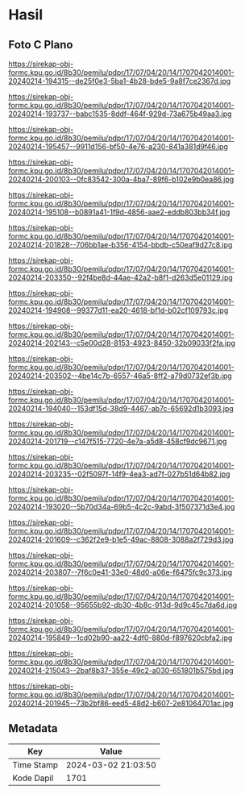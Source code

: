 # Hasil

## Foto C Plano

https://sirekap-obj-formc.kpu.go.id/8b30/pemilu/pdpr/17/07/04/20/14/1707042014001-20240214-194315--de25f0e3-5ba1-4b28-bde5-9a8f7ce2367d.jpg

https://sirekap-obj-formc.kpu.go.id/8b30/pemilu/pdpr/17/07/04/20/14/1707042014001-20240214-193737--babc1535-8ddf-464f-929d-73a675b49aa3.jpg

https://sirekap-obj-formc.kpu.go.id/8b30/pemilu/pdpr/17/07/04/20/14/1707042014001-20240214-195457--9911d156-bf50-4e76-a230-841a381d9f46.jpg

https://sirekap-obj-formc.kpu.go.id/8b30/pemilu/pdpr/17/07/04/20/14/1707042014001-20240214-200103--0fc83542-300a-4ba7-89f6-b102e9b0ea86.jpg

https://sirekap-obj-formc.kpu.go.id/8b30/pemilu/pdpr/17/07/04/20/14/1707042014001-20240214-195108--b0891a41-1f9d-4856-aae2-eddb803bb34f.jpg

https://sirekap-obj-formc.kpu.go.id/8b30/pemilu/pdpr/17/07/04/20/14/1707042014001-20240214-201828--706bb1ae-b356-4154-bbdb-c50eaf9d27c8.jpg

https://sirekap-obj-formc.kpu.go.id/8b30/pemilu/pdpr/17/07/04/20/14/1707042014001-20240214-203350--92f4be8d-44ae-42a2-b8f1-d263d5e01129.jpg

https://sirekap-obj-formc.kpu.go.id/8b30/pemilu/pdpr/17/07/04/20/14/1707042014001-20240214-194908--99377d11-ea20-4618-bf1d-b02cf109793c.jpg

https://sirekap-obj-formc.kpu.go.id/8b30/pemilu/pdpr/17/07/04/20/14/1707042014001-20240214-202143--c5e00d28-8153-4923-8450-32b09033f2fa.jpg

https://sirekap-obj-formc.kpu.go.id/8b30/pemilu/pdpr/17/07/04/20/14/1707042014001-20240214-203502--4be14c7b-6557-46a5-8ff2-a79d0732ef3b.jpg

https://sirekap-obj-formc.kpu.go.id/8b30/pemilu/pdpr/17/07/04/20/14/1707042014001-20240214-194040--153df15d-38d9-4467-ab7c-65692d1b3093.jpg

https://sirekap-obj-formc.kpu.go.id/8b30/pemilu/pdpr/17/07/04/20/14/1707042014001-20240214-201719--c147f515-7720-4e7a-a5d8-458cf9dc9671.jpg

https://sirekap-obj-formc.kpu.go.id/8b30/pemilu/pdpr/17/07/04/20/14/1707042014001-20240214-203235--02f5097f-14f9-4ea3-ad7f-027b51d64b82.jpg

https://sirekap-obj-formc.kpu.go.id/8b30/pemilu/pdpr/17/07/04/20/14/1707042014001-20240214-193020--5b70d34a-69b5-4c2c-9abd-3f507371d3e4.jpg

https://sirekap-obj-formc.kpu.go.id/8b30/pemilu/pdpr/17/07/04/20/14/1707042014001-20240214-201609--c362f2e9-b1e5-49ac-8808-3088a2f729d3.jpg

https://sirekap-obj-formc.kpu.go.id/8b30/pemilu/pdpr/17/07/04/20/14/1707042014001-20240214-203807--7f6c0e41-33e0-48d0-a06e-f6475fc9c373.jpg

https://sirekap-obj-formc.kpu.go.id/8b30/pemilu/pdpr/17/07/04/20/14/1707042014001-20240214-201058--95655b92-db30-4b8c-913d-9d9c45c7da6d.jpg

https://sirekap-obj-formc.kpu.go.id/8b30/pemilu/pdpr/17/07/04/20/14/1707042014001-20240214-195849--1cd02b90-aa22-4df0-880d-f897620cbfa2.jpg

https://sirekap-obj-formc.kpu.go.id/8b30/pemilu/pdpr/17/07/04/20/14/1707042014001-20240214-215043--2baf8b37-355e-49c2-a030-651801b575bd.jpg

https://sirekap-obj-formc.kpu.go.id/8b30/pemilu/pdpr/17/07/04/20/14/1707042014001-20240214-201945--73b2bf86-eed5-48d2-b607-2e81064701ac.jpg


## Metadata

| Key        | Value               |
| ---------- | ------------------- |
| Time Stamp | 2024-03-02 21:03:50 |
| Kode Dapil | 1701                |



